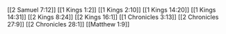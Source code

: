 [[2 Samuel 7:12]]
[[1 Kings 1:2]]
[[1 Kings 2:10]]
[[1 Kings 14:20]]
[[1 Kings 14:31]]
[[2 Kings 8:24]]
[[2 Kings 16:1]]
[[1 Chronicles 3:13]]
[[2 Chronicles 27:9]]
[[2 Chronicles 28:1]]
[[Matthew 1:9]]

